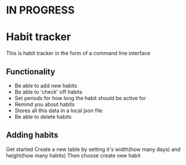 # IN PROGRESS 

# Habit tracker
This is habit tracker in the form of a command line interface

## Functionality
-  Be able to add new habits
-  Be able to 'check' off habits
-  Set periods for how long the habit should be active for 
-  Remind you about habits
-  Stores all this data in a local json file
-  Be able to delete habits

## Adding habits
Get started
Create a new table by setting it's width(how many days) and height(how many habits)
Then choose create new habit
